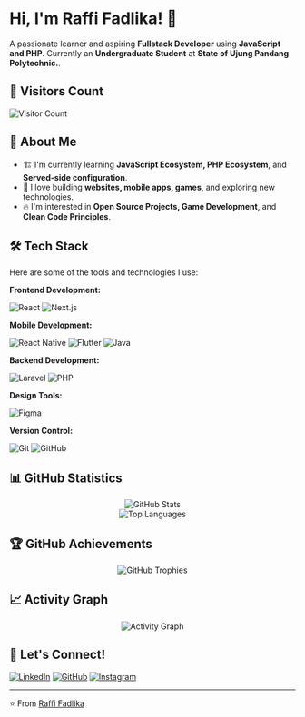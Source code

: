 # Hi, I'm Raffi Fadlika! 👋

A passionate learner and aspiring **Fullstack Developer** using **JavaScript and PHP**.
Currently an **Undergraduate Student** at **State of Ujung Pandang Polytechnic.**.


## 👀 Visitors Count

![Visitor Count](https://visitor-badge.laobi.icu/badge?page_id=mrfadlika)

## 🚀 About Me

- 🏗️ I'm currently learning **JavaScript Ecosystem, PHP Ecosystem**, and **Served-side configuration**.
- 📱 I love building **websites, mobile apps, games**, and exploring new technologies.
- 🔥 I'm interested in **Open Source Projects, Game Development**, and **Clean Code Principles**.

## 🛠️ Tech Stack

Here are some of the tools and technologies I use:

**Frontend Development:**

![React](https://img.shields.io/badge/React-20232A?style=for-the-badge&logo=react&logoColor=61DAFB)
![Next.js](https://img.shields.io/badge/Next.js-000000?style=for-the-badge&logo=next.js&logoColor=white)

**Mobile Development:**

![React Native](https://img.shields.io/badge/React_Native-20232A?style=for-the-badge&logo=react&logoColor=61DAFB)
![Flutter](https://img.shields.io/badge/Flutter-02569B?style=for-the-badge&logo=flutter&logoColor=white)
![Java](https://img.shields.io/badge/Java-ED8B00?style=for-the-badge&logo=openjdk&logoColor=white)

**Backend Development:**

![Laravel](https://img.shields.io/badge/Laravel-FF2D20?style=for-the-badge&logo=laravel&logoColor=white)
![PHP](https://img.shields.io/badge/PHP-777BB4?style=for-the-badge&logo=php&logoColor=white)

**Design Tools:**

![Figma](https://img.shields.io/badge/Figma-F24E1E?style=for-the-badge&logo=figma&logoColor=white)

**Version Control:**

![Git](https://img.shields.io/badge/Git-F05032?style=for-the-badge&logo=git&logoColor=white)
![GitHub](https://img.shields.io/badge/GitHub-100000?style=for-the-badge&logo=github&logoColor=white)

## 📊 GitHub Statistics

<div align="center">
  <img src="https://github-readme-stats.vercel.app/api?username=mrfadlika&show_icons=true&theme=dark&hide_border=true" alt="GitHub Stats" />
</div>

<div align="center">
  <img src="https://github-readme-stats.vercel.app/api/top-langs/?username=mrfadlika&layout=compact&theme=dark&hide_border=true" alt="Top Languages" />
</div>

## 🏆 GitHub Achievements

<div align="center">
  <img src="https://github-profile-trophy.vercel.app/?username=mrfadlika&theme=darkhub&no-frame=true&margin-w=4" alt="GitHub Trophies" />
</div>

## 📈 Activity Graph

<div align="center">
  <img src="https://github-readme-activity-graph.vercel.app/graph?username=mrfadlika&theme=react-dark&hide_border=true" alt="Activity Graph" />
</div>

## 💬 Let's Connect!

[![LinkedIn](https://img.shields.io/badge/LinkedIn-0077B5?style=for-the-badge&logo=linkedin&logoColor=white)](https://linkedin.com/in/raffi-fadlika)
[![GitHub](https://img.shields.io/badge/GitHub-100000?style=for-the-badge&logo=github&logoColor=white)](https://github.com/mrfadlika)
[![Instagram](https://img.shields.io/badge/Instagram-E4405F?style=for-the-badge&logo=instagram&logoColor=white)](https://instagram.com/mr.fadlika)

---

⭐️ From [Raffi Fadlika](https://github.com/mrfadlika)
